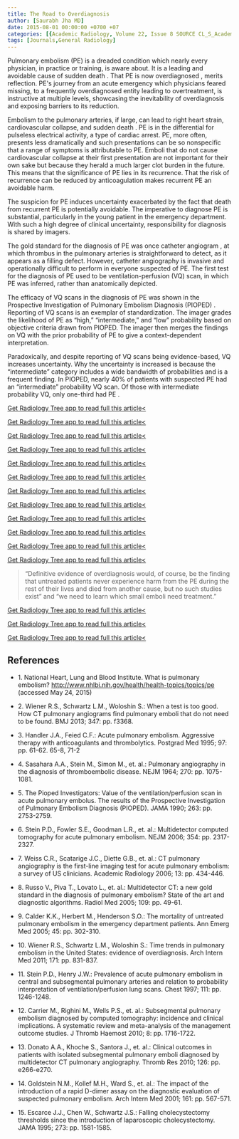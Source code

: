 ```yaml
---
title: The Road to Overdiagnosis
author: [Saurabh Jha MD]
date: 2015-08-01 00:00:00 +0700 +07
categories: [{Academic Radiology, Volume 22, Issue 8 SOURCE CL_S_AcademicRadiologyVolume22Issue8 1}]
tags: [Journals,General Radiology]
---
```

Pulmonary embolism (PE) is a dreaded condition which nearly every physician, in practice or training, is aware about. It is a leading and avoidable cause of sudden death . That PE is now overdiagnosed , merits reflection. PE's journey from an acute emergency which physicians feared missing, to a frequently overdiagnosed entity leading to overtreatment, is instructive at multiple levels, showcasing the inevitability of overdiagnosis and exposing barriers to its reduction.

Embolism to the pulmonary arteries, if large, can lead to right heart strain, cardiovascular collapse, and sudden death . PE is in the differential for pulseless electrical activity, a type of cardiac arrest. PE, more often, presents less dramatically and such presentations can be so nonspecific that a range of symptoms is attributable to PE. Emboli that do not cause cardiovascular collapse at their first presentation are not important for their own sake but because they herald a much larger clot burden in the future. This means that the significance of PE lies in its recurrence. That the risk of recurrence can be reduced by anticoagulation makes recurrent PE an avoidable harm.

The suspicion for PE induces uncertainty exacerbated by the fact that death from recurrent PE is potentially avoidable. The imperative to diagnose PE is substantial, particularly in the young patient in the emergency department. With such a high degree of clinical uncertainty, responsibility for diagnosis is shared by imagers.

The gold standard for the diagnosis of PE was once catheter angiogram , at which thrombus in the pulmonary arteries is straightforward to detect, as it appears as a filling defect. However, catheter angiography is invasive and operationally difficult to perform in everyone suspected of PE. The first test for the diagnosis of PE used to be ventilation-perfusion (VQ) scan, in which PE was inferred, rather than anatomically depicted.

The efficacy of VQ scans in the diagnosis of PE was shown in the Prospective Investigation of Pulmonary Embolism Diagnosis (PIOPED) . Reporting of VQ scans is an exemplar of standardization. The imager grades the likelihood of PE as “high,” “intermediate,” and “low” probability based on objective criteria drawn from PIOPED. The imager then merges the findings on VQ with the prior probability of PE to give a context-dependent interpretation.

Paradoxically, and despite reporting of VQ scans being evidence-based, VQ increases uncertainty. Why the uncertainty is increased is because the “intermediate” category includes a wide bandwidth of probabilities and is a frequent finding. In PIOPED, nearly 40% of patients with suspected PE had an “intermediate” probability VQ scan. Of those with intermediate probability VQ, only one-third had PE .

[Get Radiology Tree app to read full this article<](https://clinicalpub.com/app)

[Get Radiology Tree app to read full this article<](https://clinicalpub.com/app)

[Get Radiology Tree app to read full this article<](https://clinicalpub.com/app)

[Get Radiology Tree app to read full this article<](https://clinicalpub.com/app)

[Get Radiology Tree app to read full this article<](https://clinicalpub.com/app)

[Get Radiology Tree app to read full this article<](https://clinicalpub.com/app)

[Get Radiology Tree app to read full this article<](https://clinicalpub.com/app)

[Get Radiology Tree app to read full this article<](https://clinicalpub.com/app)

[Get Radiology Tree app to read full this article<](https://clinicalpub.com/app)

[Get Radiology Tree app to read full this article<](https://clinicalpub.com/app)

[Get Radiology Tree app to read full this article<](https://clinicalpub.com/app)

[Get Radiology Tree app to read full this article<](https://clinicalpub.com/app)

> “Definitive evidence of overdiagnosis would, of course, be the finding that untreated patients never experience harm from the PE during the rest of their lives and died from another cause, but no such studies exist” and “we need to learn which small emboli need treatment.”

[Get Radiology Tree app to read full this article<](https://clinicalpub.com/app)

[Get Radiology Tree app to read full this article<](https://clinicalpub.com/app)

[Get Radiology Tree app to read full this article<](https://clinicalpub.com/app)

## References

- 1\.  National Heart, Lung and Blood Institute. What is pulmonary embolism?  http://www.nhlbi.nih.gov/health/health-topics/topics/pe  (accessed May 24, 2015)


- 2\. Wiener R.S., Schwartz L.M., Woloshin S.: When a test is too good. How CT pulmonary angiograms find pulmonary emboli that do not need to be found. BMJ 2013; 347: pp. f3368.


- 3\. Handler J.A., Feied C.F.: Acute pulmonary embolism. Aggressive therapy with anticoagulants and thrombolytics. Postgrad Med 1995; 97: pp. 61-62. 65-8, 71-2


- 4\. Sasahara A.A., Stein M., Simon M., et. al.: Pulmonary angiography in the diagnosis of thromboembolic disease. NEJM 1964; 270: pp. 1075-1081.


- 5\. The Pioped Investigators: Value of the ventilation/perfusion scan in acute pulmonary embolus. The results of the Prospective Investigation of Pulmonary Embolism Diagnosis (PIOPED). JAMA 1990; 263: pp. 2753-2759.


- 6\. Stein P.D., Fowler S.E., Goodman L.R., et. al.: Multidetector computed tomography for acute pulmonary embolism. NEJM 2006; 354: pp. 2317-2327.


- 7\. Weiss C.R., Scatarige J.C., Diette G.B., et. al.: CT pulmonary angiography is the first-line imaging test for acute pulmonary embolism: a survey of US clinicians. Academic Radiology 2006; 13: pp. 434-446.


- 8\. Russo V., Piva T., Lovato L., et. al.: Multidetector CT: a new gold standard in the diagnosis of pulmonary embolism? State of the art and diagnostic algorithms. Radiol Med 2005; 109: pp. 49-61.


- 9\. Calder K.K., Herbert M., Henderson S.O.: The mortality of untreated pulmonary embolism in the emergency department patients. Ann Emerg Med 2005; 45: pp. 302-310.


- 10\. Wiener R.S., Schwartz L.M., Woloshin S.: Time trends in pulmonary embolism in the United States: evidence of overdiagnosis. Arch Intern Med 2011; 171: pp. 831-837.


- 11\. Stein P.D., Henry J.W.: Prevalence of acute pulmonary embolism in central and subsegmental pulmonary arteries and relation to probability interpretation of ventilation/perfusion lung scans. Chest 1997; 111: pp. 1246-1248.


- 12\. Carrier M., Righini M., Wells P.S., et. al.: Subsegmental pulmonary embolism diagnosed by computed tomography: incidence and clinical implications. A systematic review and meta-analysis of the management outcome studies. J Thromb Haemost 2010; 8: pp. 1716-1722.


- 13\. Donato A.A., Khoche S., Santora J., et. al.: Clinical outcomes in patients with isolated subsegmental pulmonary emboli diagnosed by multidetector CT pulmonary angiography. Thromb Res 2010; 126: pp. e266-e270.


- 14\. Goldstein N.M., Kollef M.H., Ward S., et. al.: The impact of the introduction of a rapid D-dimer assay on the diagnostic evaluation of suspected pulmonary embolism. Arch Intern Med 2001; 161: pp. 567-571.


- 15\. Escarce J.J., Chen W., Schwartz J.S.: Falling cholecystectomy thresholds since the introduction of laparoscopic cholecystectomy. JAMA 1995; 273: pp. 1581-1585.